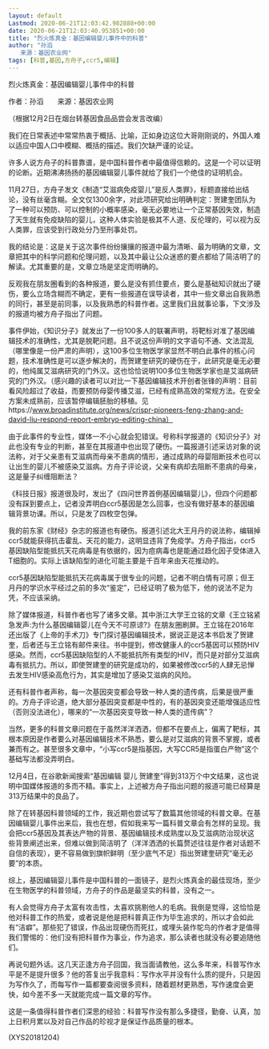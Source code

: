 ```yaml
---
layout: default
Lastmod: 2020-06-21T12:03:42.982888+00:00
date: 2020-06-21T12:03:40.953851+00:00
title: "烈火炼真金：基因编辑婴儿事件中的科普"
author: "孙滔
　　来源：基因农业网"
tags: [科普,基因,方舟子,ccr5,编辑]
---
```


烈火炼真金：基因编辑婴儿事件中的科普

作者：孙滔　　来源：基因农业网

（根据12月2日在烟台转基因食品品尝会发言改编）

我们在日常表述中常常热衷于概括、比喻，正如身边这位大哥刚刚说的，外国人难以适应中国人口中模糊、概括的描述。我们欠缺严谨的论证。

许多人说方舟子的科普靠谱，是中国科普作者中最值得信赖的。这是一个可以证明的论断。近期沸沸扬扬的基因编辑婴儿事件就给了我们一个绝佳的证明机会。

11月27日，方舟子发文《制造“艾滋病免疫婴儿”是反人类罪》，标题直接给出结论，没有丝毫含糊。全文仅1300余字，对此项研究给出明确判定：贺建奎团队为了一种可以预防、可以控制的小概率感染，毫无必要地让一个正常基因失效，制造了天生就有免疫缺陷的婴儿，这种人体实验是极其不人道、反伦理的，可以视为反人类罪，应该受到行政处分乃至刑事处罚。

我的结论是：这是关于这次事件纷纷攘攘的报道中最为清晰、最为明确的文章，文章把其中的科学问题和伦理问题，以及其中最让公众迷惑的要点都给了简洁明了的解读。尤其重要的是，文章立场是坚定而明确的。

反观我在朋友圈看到的各种报道，要么是没有抓住要点，要么是基础知识就出了硬伤，要么立场含糊而不确定，更有一些报道在误导读者，其中一些文章出自我熟悉的同行，甚至是前同事，以及我熟悉的科普作者。这里我们且就事论事，下文涉及的报道均被方舟子指出了问题。

事件伊始，《知识分子》就发出了一份100多人的联署声明，将靶标对准了基因编辑技术的准确性，尤其是脱靶问题。且不说这份声明的文字语句不通、文法混乱（哪里像是一份严肃的声明），这100多位生物医学家显然不明白此事件的核心问题，技术准确性是可以逐步解决的，而贺建奎研究的硬伤在于，此研究是毫无必要的，他纯属艾滋病研究的门外汉。这也恰恰说明100多位生物医学家也是艾滋病研究的门外汉。（感兴趣的读者可以对比一下基因编辑技术开创者张锋的声明：目前看风险超过了收益，而要预防母婴传播艾滋，已经有成熟高效的常规方法。在安全方案未成熟前，应该暂停编辑胚胎的移植。见https://www.broadinstitute.org/news/crispr-pioneers-feng-zhang-and-david-liu-respond-report-embryo-editing-china）

由于此事件的专业性，媒体一不小心就会犯错误。号称科学报道的《知识分子》对此也没有专业的判断，甚至在其报道中也出现了硬伤。一篇报道引述采访对象的说法称，对于父亲患有艾滋病而母亲不患病的情形，通过成熟的母婴阻断技术也可以让出生的婴儿不被感染艾滋病。方舟子评论说，父亲有病却去阻断不患病的母亲，这是量子纠缠阻断法？

《科技日报》报道很及时，发出了《四问世界首例基因编辑婴儿》，但四个问题都没有踩到要点上，记者没弄明白ccr5基因是怎么回事，也没有做好基本的基因编辑背景功课。所以，只是发了四枚空包弹。

我的前东家《财经》杂志的报道也有硬伤。报道引述北大王月丹的说法称，编辑掉ccr5就能获得抗击霍乱、天花的能力，这明显违背了免疫学。方舟子指出，ccr5基因缺陷型能抵抗天花病毒是有依据的，因为痘病毒也是能通过趋化因子受体进入T细胞的。实际上该缺陷型的进化可能主要是千百年来由天花推动的。

ccr5基因缺陷型能抵抗天花病毒属于很专业的问题，记者不明白情有可原；但王月丹的学识水平经过之前的多次“鉴定”，已经证明了极为低下，他的说法不足为凭，不应该采纳。

除了媒体报道，科普作者也写了诸多文章。其中浙江大学王立铭的文章《王立铭紧急发声:为什么基因编辑婴儿在今天不可原谅?》在朋友圈刷屏。王立铭在2016年还出版了《上帝的手术刀》专门探讨基因编辑技术，据说正是这本书启发了贺建奎，后者还与王立铭有邮件来往。书中提到，修改健康人的ccr5基因可以预防HIV感染。然而，ccr5基因缺陷型的人不能抵抗所有类型的HIV，而只是对部分艾滋病毒有抵抗力。所以，即使贺建奎的研究是成功的，如果被修改ccr5的人肆无忌惮去发生HIV感染高危行为，其实是增加了感染艾滋病的风险。

还有科普作者声称，每一次基因突变都会导致一种人类的遗传病，后果是很严重的。方舟子评论道，绝大部分基因突变都是中性的，有的基因突变还能增强适应性（否则没法进化），哪来的“一次基因突变导致一种人类的遗传病”？

当然，更多的科普文章问题在于虽然洋洋洒洒，但都不在要点上，偏离了靶标，其根本原因是作者要么对基因编辑技术不熟悉，要么是对艾滋病的背景不掌握，或者兼而有之。甚至很多文章中，“小写ccr5是指基因，大写CCR5是指蛋白产物”这个基础写法都没弄明白。

12月4日，在谷歌新闻搜索“基因编辑 婴儿 贺建奎”得到313万个中文结果，这也说明中国媒体报道的多而不精。事实上，上述被方舟子指出问题的报道可能已经算是313万结果中的良品了。

除了在转基因科普领域的工作，我近期也尝试写了数篇其他领域的科普文章。在基因编辑婴儿事件出来后，我也在想，假如我来写一篇科普文章会有怎样的呈现。我会把ccr5基因及其表达产物的背景、基因编辑技术成熟度以及艾滋病防治现状这些背景阐述出来，但难以做到简洁明了（洋洋洒洒的长篇赘述往往是作者对话题不自信的表现），更不容易做到旗帜鲜明（至少底气不足）指出贺建奎研究“毫无必要”的本质。

综上，基因编辑婴儿事件是中国科普的一面镜子，是烈火炼真金的最佳现场，至少在生物医学的科普领域，方舟子的作品是最坚实的科普，没有之一。

有人会觉得方舟子太富有攻击性，太喜欢挑剔他人的毛病。我倒是觉得，这恰恰是他对科普工作的热爱，或者说是他是把科普真正作为毕生追求的，所以才会如此有“洁癖”。那些犯了错误，作品出现硬伤而死扛，或埋头装作鸵鸟的作者才是值得我们警惕的：他们没有把科普作为事业，作为追求，那么读者也就没有必要追随他们。

再说句题外话。这几天正逢方舟子回国，我当面请教他，这么多年来，科普写作水平是不是提升很多？他的答复出乎我意料：写作水平并没有什么质的提升，只是因为写作久了，而每写作一篇都要查阅很多资料，随着题材更熟悉，写作速度会更快，如今差不多一天就能完成一篇文章的写作。

这是一条值得科普作者们深思的经验：科普写作没有那么多捷径，勤奋、认真，加上日积月累以及对自己作品的珍视才是保证作品质量的根本。

(XYS20181204)

